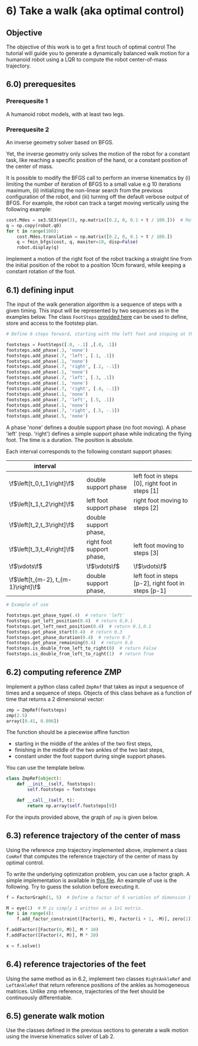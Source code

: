 # 6) Take a walk (aka optimal control)

## Objective

The objective of this work is to get a first touch of optimal control
The tutorial will guide you to generate a dynamically balanced walk
motion for a humanoid robot using a LQR to compute the robot
center-of-mass trajectory.

## 6.0) prerequesites

### Prerequesite 1
A humanoid robot models, with at least two legs.

### Prerequesite 2
An inverse geometry solver based on BFGS.

Yet, the inverse geometry only solves the motion of the robot for a
constant task, like reaching a specific position of the hand, or a
constant position of the center of mass.

It is possible to modify the BFGS call to perform an inverse kinematics
by (i) limiting the number of iteration of BFGS to a small value e.g 10
iterations maximum, (ii) initializing the non-linear search from the
previous configuration of the robot, and (iii) turning off the default
verbose output of BFGS. For example, the robot can track a target moving
vertically using the following example:

```py
cost.Mdes = se3.SE3(eye(3), np.matrix([0.2, 0, 0.1 + t / 100.]))  # Reference target at time 0.
q = np.copy(robot.q0)
for t in range(100):
    cost.Mdes.translation = np.matrix([0.2, 0, 0.1 + t / 100.])
    q = fmin_bfgs(cost, q, maxiter=10, disp=False)
    robot.display(q)
```

Implement a motion of the right foot of the robot tracking a straight
line from the initial position of the robot to a position 10cm forward,
while keeping a constant rotation of the foot.

## 6.1) defining input

The input of the walk generation algorithm is a sequence of steps with a
given timing. This input will be represented by two sequences as in the
examples below. The class `FootSteps` [provided here](foot__steps_8py_source.html)
can be used to define, store and access to the footstep plan.

```py
# Define 6 steps forward, starting with the left foot and stoping at the same forward position.

footsteps = FootSteps([.0, -.1] ,[.0, .1])
footsteps.add_phase(.3, 'none')
footsteps.add_phase(.7, 'left', [.1, .1])
footsteps.add_phase(.1, 'none')
footsteps.add_phase(.7, 'right', [.2, -.1])
footsteps.add_phase(.1, 'none')
footsteps.add_phase(.7, 'left', [.3, .1])
footsteps.add_phase(.1, 'none')
footsteps.add_phase(.7, 'right', [.4, -.1])
footsteps.add_phase(.1, 'none')
footsteps.add_phase(.7, 'left', [.5, .1])
footsteps.add_phase(.1, 'none')
footsteps.add_phase(.7, 'right', [.5, -.1])
footsteps.add_phase(.5, 'none')
```

A phase 'none' defines a double support phase (no foot moving). A phase
'left' (resp. 'right') defines a simple support phase while indicating
the flying foot. The time is a duration. The position is absolute.

Each interval corresponds to the following constant support phases:

interval                            |                           |  
----------------------------------- | ------------------------- | ----------------------------------------------------
\f$\left[t_0,t_1\right]\f$          | double support phase      | left foot in steps [0], right foot in steps [1]
\f$\left[t_1,t_2\right]\f$          | left foot support phase   | right foot moving to steps [2]
\f$\left[t_2,t_3\right]\f$          | double support phase,     |  
\f$\left[t_3,t_4\right]\f$          | right foot support phase, | left foot moving to steps [3]
\f$\vdots\f$                        | \f$\vdots\f$              | \f$\vdots\f$
\f$\left[t_{m-2}, t_{m-1}\right]\f$ | double support phase,     | left foot in steps [p-2], right foot in steps [p-1]

```py
# Example of use

footsteps.get_phase_type(.4)  # return 'left'
footsteps.get_left_position(0.4)  # return 0,0.1
footsteps.get_left_next_position(0.4)  # return 0.1,0.1
footsteps.get_phase_start(0.4)  # return 0.3
footsteps.get_phase_duration(0.4)  # return 0.7
footsteps.get_phase_remaining(0.4)  # return 0.6
footsteps.is_double_from_left_to_right(0)  # return False
footsteps.is_double_from_left_to_right(1)  # return True
```

## 6.2) computing reference ZMP

Implement a python class called `ZmpRef` that takes as input a sequence
of times and a sequence of steps. Objects of this class behave as a
function of time that returns a 2 dimensional vector:

```py
zmp = ZmpRef(footsteps)
zmp(2.5)
array([0.41, 0.096])
```

The function should be a piecewise affine function

- starting in the middle of the ankles of the two first steps,
- finishing in the middle of the two ankles of the two last steps,
- constant under the foot support during single support phases.

You can use the template below.

```py
class ZmpRef(object):
    def __init__(self, footsteps):
        self.footsteps = footsteps

    def __call__(self, t):
        return np.array(self.footsteps[0])
```

For the inputs provided above, the graph of `zmp` is given below.


## 6.3) reference trajectory of the center of mass

Using the reference zmp trajectory implemented above,
implement a class `ComRef` that computes the reference trajectory of the
center of mass by optimal control.

To write the underlying optimization problem, you can use a factor
graph. A simple implementation is available in
[this file](factor_8py_source.html). An example of use is
the following. Try to guess the solution before executing it.

```py
f = FactorGraph(1, 5)  # Define a factor of 5 variables of dimension 1

M = eye(1)  # M is simply 1 written as a 1x1 matrix.
for i in range(4):
    f.add_factor_constraint([Factor(i, M), Factor(i + 1, -M)], zero(1))

f.addFactor([Factor(0, M)], M * 10)
f.addFactor([Factor(4, M)], M * 20)

x = f.solve()
```

## 6.4) reference trajectories of the feet

Using the same method as in 6.2, implement two classes
`RightAnkleRef` and `LeftAnkleRef` that return reference positions of
the ankles as homogeneous matrices. Unlike zmp reference, trajectories
of the feet should be continuously differentiable.

## 6.5) generate walk motion

Use the classes defined in the previous sections to generate a walk
motion using the inverse kinematics solver of Lab 2.

